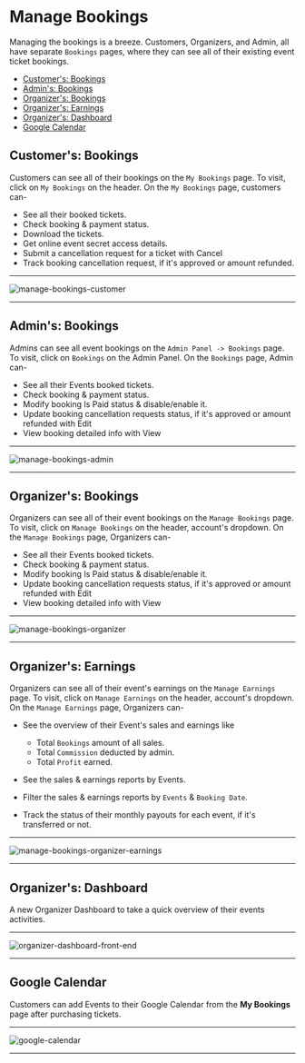 # Manage Bookings

Managing the bookings is a breeze. Customers, Organizers, and Admin, all have separate `Bookings` pages, where they can see all of their existing event ticket bookings.


- [Customer's: Bookings](#customer-bookings)
- [Admin's: Bookings](#admin-bookings)
- [Organizer's: Bookings](#organizer-bookings)
- [Organizer's: Earnings](#organizer-earnings)
- [Organizer's: Dashboard](#organizer-dashboard)
- [Google Calendar](#google-calendar)


<a name="customer-bookings"></a>
## Customer's: Bookings

Customers can see all of their bookings on the `My Bookings` page. To visit, click on `My Bookings` on the header. On the `My Bookings` page, customers can-

- See all their booked tickets.
- Check booking & payment status.
- Download the tickets.
- Get online event secret access details.
- Submit a cancellation request for a ticket with <larecipe-button type="danger" size="sm" rounded>Cancel</larecipe-button>
- Track booking cancellation request, if it's approved or amount refunded.

---

![manage-bookings-customer](/images/v2/EventmieProImages/manage-bookings-customer.png "manage-bookings-customer")

---


<a name="admin-bookings"></a>
## Admin's: Bookings

Admins can see all event bookings on the `Admin Panel -> Bookings` page. To visit, click on `Bookings` on the Admin Panel. On the `Bookings` page, Admin can-

- See all their Events booked tickets.
- Check booking & payment status.
- Modify booking Is Paid status & disable/enable it.
- Update booking cancellation requests status, if it's approved or amount refunded with <larecipe-button type="info" size="sm" rounded>Edit</larecipe-button>
- View booking detailed info with <larecipe-button type="warning" size="sm" rounded>View</larecipe-button>

---

![manage-bookings-admin](/images/manage-bookings-admin.jpg "manage-bookings-admin")

---


<a name="organizer-bookings"></a>
## Organizer's: Bookings

Organizers can see all of their event bookings on the `Manage Bookings` page. To visit, click on `Manage Bookings` on the header, account's dropdown. On the `Manage Bookings` page, Organizers can-

- See all their Events booked tickets.
- Check booking & payment status.
- Modify booking Is Paid status & disable/enable it.
- Update booking cancellation requests status, if it's approved or amount refunded with <larecipe-button type="info" size="sm" rounded>Edit</larecipe-button>
- View booking detailed info with <larecipe-button type="black" size="sm" rounded>View</larecipe-button>

---

![manage-bookings-organizer](/images/v2/EventmieProImages/manage-bookings-organizer.png "manage-bookings-organizer")

---


<a name="organizer-earnings"></a>
## Organizer's: Earnings

Organizers can see all of their event's earnings on the `Manage Earnings` page. To visit, click on `Manage Earnings` on the header, account's dropdown. On the `Manage Earnings` page, Organizers can-

- See the overview of their Event's sales and earnings like
    - Total `Bookings` amount of all sales.
    - Total `Commission` deducted by admin.
    - Total `Profit` earned.


- See the sales & earnings reports by Events.
- Filter the sales & earnings reports by `Events` & `Booking Date`.
- Track the status of their monthly payouts for each event, if it's transferred or not.

---

![manage-bookings-organizer-earnings](/images/v2/EventmieProImages/manage-bookings-organizer-earnings.png "manage-bookings-organizer-earnings")

---



<a name="organizer-dashboard"></a>
## Organizer's: Dashboard

A new Organizer Dashboard to take a quick overview of their events activities.

---

![organizer-dashboard-front-end](/images/v2/EventmieProImages/organizer-dashboard-front-end.png "organizer-dashboard-front-end")

---



<a name="google-calendar"></a>
## Google Calendar

Customers can add Events to their Google Calendar from the **My Bookings** page after purchasing tickets.


---

![google-calendar](/images/v2/EventmieProImages/manage-bookings-customer.png "google-calendar")

---